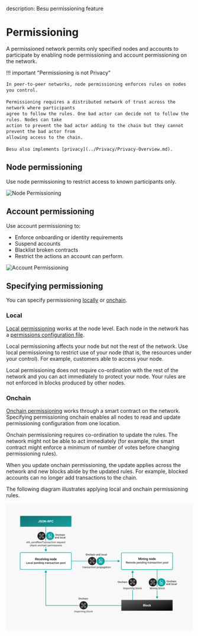 description: Besu permissioning feature
<!--- END of page meta data -->

# Permissioning

A permissioned network permits only specified nodes and accounts to participate by enabling
node permissioning and account permissioning on the network.

!!! important "Permissioning is not Privacy"

    In peer-to-peer networks, node permissioning enforces rules on nodes you control.
         
    Permissioning requires a distributed network of trust across the network where participants
    agree to follow the rules. One bad actor can decide not to follow the rules. Nodes can take
    action to prevent the bad actor adding to the chain but they cannot prevent the bad actor from
    allowing access to the chain.
    
    Besu also implements [privacy](../Privacy/Privacy-Overview.md).
    
## Node permissioning

Use node permissioning to restrict access to known participants only.

![Node Permissioning](../../images/node-permissioning-bad-actor.png)

## Account permissioning

Use account permissioning to:

* Enforce onboarding or identity requirements
* Suspend accounts
* Blacklist broken contracts
* Restrict the actions an account can perform.

![Account Permissioning](../../images/account-permissioning.png)

## Specifying permissioning

You can specify permissioning [locally](#local) or [onchain](#onchain).

### Local

[Local permissioning](../../HowTo/Limit-Access/Local-Permissioning.md) works at the node level.
Each node in the network has a [permissions configuration file](#permissions-configuration-file).

Local permissioning affects your node but not the rest of the network. Use local permissioning to
restrict use of your node (that is, the resources under your control). For example, customers able
to access your node.

Local permissioning does not require co-ordination with the rest of the network and you can act
immediately to protect your node. Your rules are not enforced in blocks produced by other nodes.

### Onchain

[Onchain permissioning](Onchain-Permissioning.md) works through a smart contract on the network.
Specifying permissioning onchain enables all nodes to read and update permissioning configuration
from one location.

Onchain permissioning requires co-ordination to update the rules. The network might not be able to
act immediately (for example, the smart contract might enforce a minimum of number of votes before
changing permissioning rules).

When you update onchain permissioning, the update applies across the network and new blocks abide
by the updated rules. For example, blocked accounts can no longer add transactions to the chain.

The following diagram illustrates applying local and onchain permissioning rules.

![Permissioning Flow](../../images/PermissioningFlow.png)